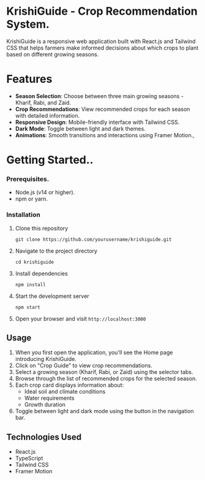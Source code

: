 # KrishiGuide - Crop Recommendation System.

KrishiGuide is a responsive web application built with React.js and Tailwind CSS that helps farmers make informed decisions about which crops to plant based on different growing seasons.

# Features

- **Season Selection**: Choose between three main growing seasons - Kharif, Rabi, and Zaid.
- **Crop Recommendations**: View recommended crops for each season with detailed information.
- **Responsive Design**: Mobile-friendly interface with Tailwind CSS.
- **Dark Mode**: Toggle between light and dark themes.
- **Animations**: Smooth transitions and interactions using Framer Motion.,

# Getting Started..

### Prerequisites.

- Node.js (v14 or higher).
- npm or yarn.

### Installation

1. Clone this repository
   ```
   git clone https://github.com/yourusername/krishiguide.git
   ```

2. Navigate to the project directory
   ```
   cd krishiguide
   ```

3. Install dependencies
   ```
   npm install
   ```

4. Start the development server
   ```
   npm start
   ```

5. Open your browser and visit `http://localhost:3000`

## Usage

1. When you first open the application, you'll see the Home page introducing KrishiGuide.
2. Click on "Crop Guide" to view crop recommendations.
3. Select a growing season (Kharif, Rabi, or Zaid) using the selector tabs.
4. Browse through the list of recommended crops for the selected season.
5. Each crop card displays information about:
   - Ideal soil and climate conditions
   - Water requirements
   - Growth duration
6. Toggle between light and dark mode using the button in the navigation bar.

## Technologies Used

- React.js
- TypeScript
- Tailwind CSS
- Framer Motion
